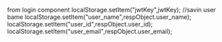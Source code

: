 from login component
localStorage.setItem("jwtKey",jwtKey);
//savin user bame
localStorage.setItem("user_name",respObject.user_name);
localStorage.setItem("user_id",respObject.user_id);
localStorage.setItem("user_email",respObject.user_email);